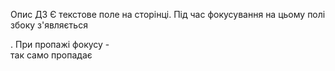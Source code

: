 Опис ДЗ
Є текстове поле на сторінці. Під час фокусування на цьому полі збоку з'являється <div>. 
При пропажі фокусу - <div> так само пропадає